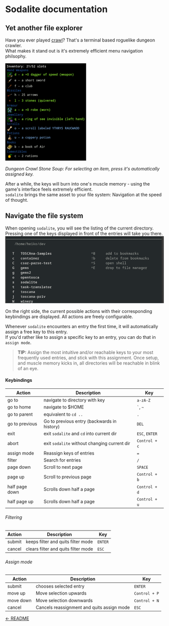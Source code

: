 # Sodalite documentation
## Yet another file explorer
Have you ever played [crawl](https://crawl.develz.org/)?
That's a terminal based roguelike dungeon crawler.  
What makes it stand out is it's extremely efficient menu navigation philsophy. 

![dcss inventar management](crawl.png)

*Dungeon Crawl Stone Soup: For selecting an item, press it's automatically assigned key.*

After a while, the keys will burn into one's muscle memory - using the game's interface feels extremely efficient.  
`sodalite` brings the same asset to your file system: Navigation at the speed of thought.

## Navigate the file system
When opening `sodalite`, you will see the listing of the current directory.   
Pressing one of the keys displayed in front of the entries will take you there.
![Sodalite](sodalite.png)

On the right side, the current possible actions with their corresponding keybindings are displayed. 
All actions are freely configurable. 

Whenever `sodalite` encounters an entry the first time, it will automatically assign a free key to this entry.  
If you'd rather like to assign a specific key to an entry, you can do that in `assign mode`.  
> **TIP:** Assign the most intuitive and/or reachable keys to your most frequently used entries, and stick with this assignment. 
Once setup, and muscle memory kicks in, all directories will be reachable in blink of an eye.

#### Keybindings
| Action            | Description                                  | Key              |
| ----------------- | -----------                                  | ---------------- |
| go to             | navigate to directory with key               | `a-zA-Z`         |
| go to home        | navigate to $HOME                            | `` ` ``, `~`     |
| go to parent      | equivalent to `cd ..`                        | `.`              |
| go to previous    | Go to previous entry (backwards in history)  | `DEL`            |
| exit              | exit `sodalite` and `cd` into current dir    | `ESC`, `ENTER`   |
| abort             | exit `sodalite` without changing current dir | `Control + c`    |
| assign mode       | Reassign keys of entries                     | `=`              |
| filter            | Search for entries                           | `/`              |
| page down         | Scroll to next page                          | `SPACE`          |
| page up           | Scroll to previous page                      | `Control + b`    |
| half page down    | Scrolls down half a page                     | `Control + d`    |
| half page up      | Scrolls down half a page                     | `Control + u`    |

###### Filtering
| Action            | Description                         | Key              |
| ----------------- | -----------                         | ---------------- |
| submit            | keeps filter and quits filter mode  | `ENTER`          |
| cancel            | clears filter and quits filter mode | `ESC`            |

###### Assign mode
| Action            | Description                                | Key              |
| ----------------- | -----------                                | ---------------- |
| submit            | chooses selected entry                     | `ENTER`          |
| move up           | Move selection upwards                     | `Control + P`    |
| move down         | Move selection downwards                   | `Control + N`    |
| cancel            | Cancels reassignment and quits assign mode | `ESC`            |



[&larr; README](../README.md)

